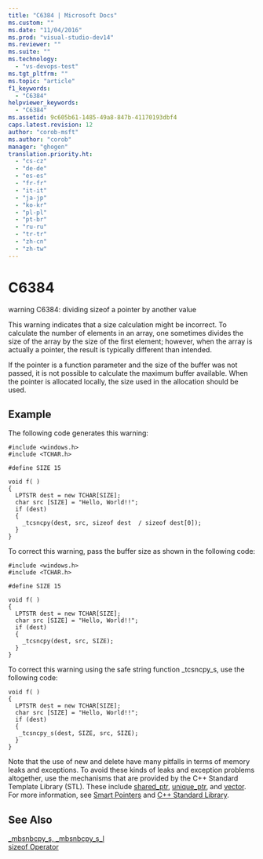 ```yaml
---
title: "C6384 | Microsoft Docs"
ms.custom: ""
ms.date: "11/04/2016"
ms.prod: "visual-studio-dev14"
ms.reviewer: ""
ms.suite: ""
ms.technology: 
  - "vs-devops-test"
ms.tgt_pltfrm: ""
ms.topic: "article"
f1_keywords: 
  - "C6384"
helpviewer_keywords: 
  - "C6384"
ms.assetid: 9c605b61-1485-49a8-847b-41170193dbf4
caps.latest.revision: 12
author: "corob-msft"
ms.author: "corob"
manager: "ghogen"
translation.priority.ht: 
  - "cs-cz"
  - "de-de"
  - "es-es"
  - "fr-fr"
  - "it-it"
  - "ja-jp"
  - "ko-kr"
  - "pl-pl"
  - "pt-br"
  - "ru-ru"
  - "tr-tr"
  - "zh-cn"
  - "zh-tw"
---
```

# C6384
warning C6384: dividing sizeof a pointer by another value  
  
 This warning indicates that a size calculation might be incorrect. To calculate the number of elements in an array, one sometimes divides the size of the array by the size of the first element; however, when the array is actually a pointer, the result is typically different than intended.  
  
 If the pointer is a function parameter and the size of the buffer was not passed, it is not possible to calculate the maximum buffer available. When the pointer is allocated locally, the size used in the allocation should be used.  
  
## Example  
 The following code generates this warning:  
  
```  
#include <windows.h>  
#include <TCHAR.h>  
  
#define SIZE 15  
  
void f( )  
{  
  LPTSTR dest = new TCHAR[SIZE];  
  char src [SIZE] = "Hello, World!!";  
  if (dest)  
  {  
    _tcsncpy(dest, src, sizeof dest  / sizeof dest[0]);   
  }  
}  
```  
  
 To correct this warning, pass the buffer size as shown in the following code:  
  
```  
#include <windows.h>  
#include <TCHAR.h>  
  
#define SIZE 15  
  
void f( )  
{  
  LPTSTR dest = new TCHAR[SIZE];  
  char src [SIZE] = "Hello, World!!";  
  if (dest)  
  {  
    _tcsncpy(dest, src, SIZE);  
  }  
}  
```  
  
 To correct this warning using the safe string function _tcsncpy_s, use the following code:  
  
```  
void f( )  
{  
  LPTSTR dest = new TCHAR[SIZE];  
  char src [SIZE] = "Hello, World!!";  
  if (dest)  
  {  
   _tcsncpy_s(dest, SIZE, src, SIZE);  
  }  
}   
```  
  
 Note that the use of new and delete have many pitfalls in terms of memory leaks and exceptions. To avoid these kinds of leaks and exception problems altogether, use the mechanisms that are provided by the C++ Standard Template Library (STL). These include [shared_ptr](/visual-cpp/standard-library/shared-ptr-class), [unique_ptr](/visual-cpp/standard-library/unique-ptr-class), and [vector](http://msdn.microsoft.com/en-us/Library/c1431ad8-c0b6-4dbb-89c4-5f651e432d7f). For more information, see [Smart Pointers](/visual-cpp/cpp/smart-pointers-modern-cpp) and [C++ Standard Library](/visual-cpp/standard-library/cpp-standard-library-reference).  
  
## See Also  
 [_mbsnbcpy_s, _mbsnbcpy_s_l](/visual-cpp/c-runtime-library/reference/mbsnbcpy-s-mbsnbcpy-s-l)   
 [sizeof Operator](/visual-cpp/cpp/sizeof-operator)